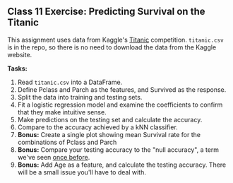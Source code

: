 ## Class 11 Exercise: Predicting Survival on the Titanic

This assignment uses data from Kaggle's [Titanic](https://www.kaggle.com/c/titanic/data) competition. `titanic.csv` is in the repo, so there is no need to download the data from the Kaggle website.

**Tasks:**

1. Read `titanic.csv` into a DataFrame.
2. Define Pclass and Parch as the features, and Survived as the response.
3. Split the data into training and testing sets.
4. Fit a logistic regression model and examine the coefficients to confirm that they make intuitive sense.
5. Make predictions on the testing set and calculate the accuracy.
6. Compare to the accuracy achieved by a kNN classifier.
7. **Bonus:** Create a single plot showing mean Survival rate for the combinations of Pclass and Parch
7. **Bonus:** Compare your testing accuracy to the "null accuracy", a term we've seen [once before](09_glass_id.md).
8. **Bonus:** Add Age as a feature, and calculate the testing accuracy. There will be a small issue you'll have to deal with.

